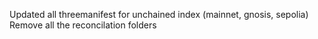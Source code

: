 Updated all threemanifest for unchained index (mainnet, gnosis, sepolia)
Remove all the reconcilation folders
